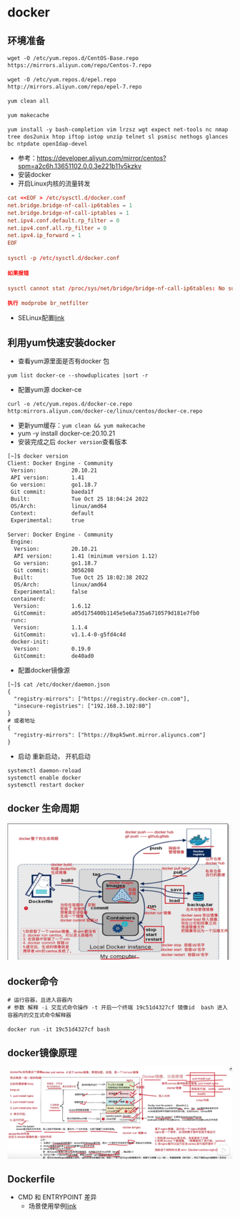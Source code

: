 # docker

## 环境准备
```text
wget -O /etc/yum.repos.d/CentOS-Base.repo https://mirrors.aliyun.com/repo/Centos-7.repo

wget -O /etc/yum.repos.d/epel.repo http://mirrors.aliyun.com/repo/epel-7.repo

yum clean all

yum makecache

yum install -y bash-completion vim lrzsz wgt expect net-tools nc nmap tree dos2unix htop iftop iotop unzip telnet sl psmisc nethogs glances bc ntpdate openIdap-devel
```
* 参考：https://developer.aliyun.com/mirror/centos?spm=a2c6h.13651102.0.0.3e221b11v5kzkv
* 安装docker
* 开启Linux内核的流量转发
```conf
cat <<EOF > /etc/sysctl.d/docker.conf
net.bridge.bridge-nf-call-ip6tables = 1
net.bridge.bridge-nf-call-iptables = 1
net.ipv4.conf.default.rp_filter = 0
net.ipv4.conf.all.rp_filter = 0
net.ipv4.ip_forward = 1
EOF

sysctl -p /etc/sysctl.d/docker.conf

如果报错

sysctl cannot stat /proc/sys/net/bridge/bridge-nf-call-ip6tables: No such file or directory

执行 modprobe br_netfilter
```
* SELinux配置[link](https://help.aliyun.com/document_detail/157022.html)

## 利用yum快速安装docker

* 查看yum源里面是否有docker 包
```shell
yum list docker-ce --showduplicates |sort -r
```
* 配置yum源 docker-ce
```shell
curl -o /etc/yum.repos.d/docker-ce.repo http:mirrors.aliyun.com/docker-ce/linux/centos/docker-ce.repo
```
* 更新yum缓存：`yum clean && yum makecache`
* yum -y install docker-ce:20.10.21
* 安装完成之后 `docker version`查看版本
```text
[~]$ docker version
Client: Docker Engine - Community
 Version:           20.10.21
 API version:       1.41
 Go version:        go1.18.7
 Git commit:        baeda1f
 Built:             Tue Oct 25 18:04:24 2022
 OS/Arch:           linux/amd64
 Context:           default
 Experimental:      true

Server: Docker Engine - Community
 Engine:
  Version:          20.10.21
  API version:      1.41 (minimum version 1.12)
  Go version:       go1.18.7
  Git commit:       3056208
  Built:            Tue Oct 25 18:02:38 2022
  OS/Arch:          linux/amd64
  Experimental:     false
 containerd:
  Version:          1.6.12
  GitCommit:        a05d175400b1145e5e6a735a6710579d181e7fb0
 runc:
  Version:          1.1.4
  GitCommit:        v1.1.4-0-g5fd4c4d
 docker-init:
  Version:          0.19.0
  GitCommit:        de40ad0
```
* 配置docker镜像源
```text
[~]$ cat /etc/docker/daemon.json
{
  "registry-mirrors": ["https://registry.docker-cn.com"],
  "insecure-registries": ["192.168.3.102:80"]
}
# 或者地址
{
  "registry-mirrors": ["https://8xpk5wnt.mirror.aliyuncs.com"]
}
```
* 启动 重新启动， 开机启动
```shell
systemctl daemon-reload
systemctl enable docker
systemctl restart docker
```

## docker 生命周期
![img](./detail.png)

## docker命令
```shell
# 运行容器，且进入容器内
# 参数 解释 -i 交互式命令操作 -t 开启一个终端 19c51d4327cf 镜像id  bash 进入容器内的交互式命令解释器

docker run -it 19c51d4327cf bash
```

## docker镜像原理
![img](./docker.png)

## Dockerfile

* CMD 和 ENTRYPOINT 差异
  * 场景使用举例[link](https://yeasy.gitbook.io/docker_practice/image/dockerfile/entrypoint)

